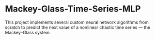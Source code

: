 # Mackey-Glass-Time-Series-MLP
This project implements several custom neural network algorithms from scratch to predict the next value of a nonlinear chaotic time series — the Mackey–Glass system.
